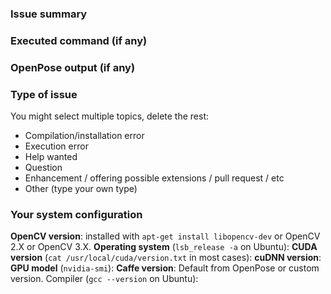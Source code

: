 ### Issue summary


### Executed command (if any)


### OpenPose output (if any)


### Type of issue
You might select multiple topics, delete the rest:
- Compilation/installation error
- Execution error
- Help wanted
- Question
- Enhancement / offering possible extensions / pull request / etc
- Other (type your own type)

### Your system configuration
**OpenCV version**: installed with `apt-get install libopencv-dev` or OpenCV 2.X or OpenCV 3.X.
**Operating system** (`lsb_release -a` on Ubuntu):
**CUDA version** (`cat /usr/local/cuda/version.txt` in most cases):
**cuDNN version**:
**GPU model** (`nvidia-smi`):
**Caffe version**: Default from OpenPose or custom version.
Compiler (`gcc --version` on Ubuntu):
